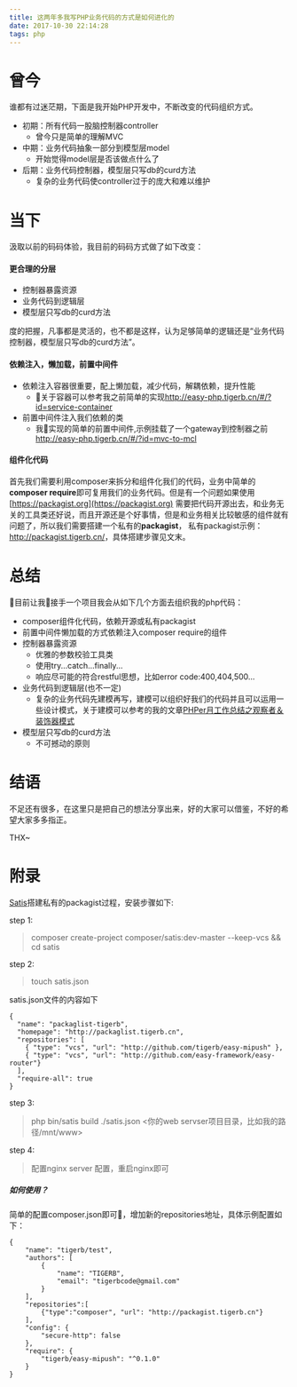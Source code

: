 ```yaml
---
title: 这两年多我写PHP业务代码的方式是如何进化的
date: 2017-10-30 22:14:28
tags: php
---
```


# 曾今

谁都有过迷茫期，下面是我开始PHP开发中，不断改变的代码组织方式。

- 初期：所有代码一股脑控制器controller
  + 曾今只是简单的理解MVC
- 中期：业务代码抽象一部分到模型层model
  + 开始觉得model层是否该做点什么了
- 后期：业务代码控制器，模型层只写db的curd方法
  + 复杂的业务代码使controller过于的庞大和难以维护

# 当下

汲取以前的码码体验，我目前的码码方式做了如下改变：

#### 更合理的分层

- 控制器暴露资源 
- 业务代码到逻辑层
- 模型层只写db的curd方法

度的把握，凡事都是灵活的，也不都是这样，认为足够简单的逻辑还是“业务代码控制器，模型层只写db的curd方法”。

#### 依赖注入，懒加载，前置中间件

- 依赖注入容器很重要，配上懒加载，减少代码，解耦依赖，提升性能
  + 关于容器可以参考我之前简单的实现<http://easy-php.tigerb.cn/#/?id=service-container>
- 前置中间件注入我们依赖的类
  + 我实现的简单的前置中间件,示例挂载了一个gateway到控制器之前<http://easy-php.tigerb.cn/#/?id=mvc-to-mcl>

#### 组件化代码

首先我们需要利用composer来拆分和组件化我们的代码，业务中简单的**composer require**即可复用我们的业务代码。但是有一个问题如果使用 [https://packagist.org](https://packagist.org) 需要把代码开源出去，和业务无关的工具类还好说，而且开源还是个好事情，但是和业务相关比较敏感的组件就有问题了，所以我们需要搭建一个私有的**packagist**， 私有packagist示例：<http://packagist.tigerb.cn/>，具体搭建步骤见文末。

# 总结

目前让我接手一个项目我会从如下几个方面去组织我的php代码：

- composer组件化代码，依赖开源或私有packagist
- 前置中间件懒加载的方式依赖注入composer require的组件
- 控制器暴露资源
    + 优雅的参数校验工具类
    + 使用try...catch...finally...
    + 响应尽可能的符合restful思想，比如error code:400,404,500...
- 业务代码到逻辑层(也不一定)
    + 复杂的业务代码先建模再写，建模可以组织好我们的代码并且可以运用一些设计模式，关于建模可以参考的我的文章[PHPer月工作总结之观察者＆装饰器模式](http://tigerb.cn/2017/08/21/summary-august/)
- 模型层只写db的curd方法
    + 不可撼动的原则

# 结语

不足还有很多，在这里只是把自己的想法分享出来，好的大家可以借鉴，不好的希望大家多多指正。

THX~

# 附录

[Satis](https://github.com/composer/satis)搭建私有的packagist过程，安装步骤如下:

step 1:

> composer create-project composer/satis:dev-master --keep-vcs && cd satis


step 2:

> touch satis.json

satis.json文件的内容如下
```
{
  "name": "packaglist-tigerb",
  "homepage": "http://packaglist.tigerb.cn",
  "repositories": [
    { "type": "vcs", "url": "http://github.com/tigerb/easy-mipush" },
    { "type": "vcs", "url": "http://github.com/easy-framework/easy-router"}
  ],
  "require-all": true
}
```

step 3:

> php bin/satis build ./satis.json <你的web servser项目目录，比如我的路径/mnt/www>

step 4:

> 配置nginx server 配置，重启nginx即可

##### 如何使用？

简单的配置composer.json即可，增加新的repositories地址，具体示例配置如下：
```
{
    "name": "tigerb/test",
    "authors": [
        {
            "name": "TIGERB",
            "email": "tigerbcode@gmail.com"
        }
    ],
    "repositories":[
        {"type":"composer", "url": "http://packagist.tigerb.cn"}
    ],
    "config": {
        "secure-http": false
    },
    "require": {
        "tigerb/easy-mipush": "^0.1.0"
    }
}
```

